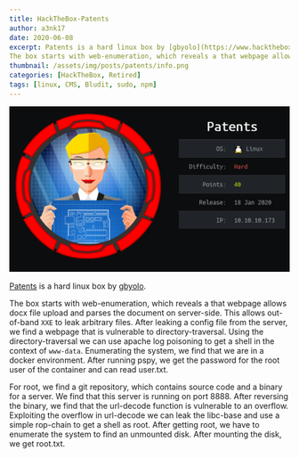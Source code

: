 ```yaml
---
title: HackTheBox-Patents
author: a3nk17
date: 2020-06-08 
excerpt: Patents is a hard linux box by [gbyolo](https://www.hackthebox.eu/home/users/profile/36994).
The box starts with web-enumeration, which reveals a that webpage allows docx file upload and parses the document on server-side. This allows out-of-band XXE to leak arbitrary files. After leaking a config file from the server, 
thumbnail: /assets/img/posts/patents/info.png
categories: [HackTheBox, Retired]
tags: [linux, CMS, Bludit, sudo, npm]
---
```


![Info](/assets/img/posts/patents/info.png)




[Patents](https://www.hackthebox.eu/home/machines/profile/224) is a hard linux box by [gbyolo](https://www.hackthebox.eu/home/users/profile/36994).


The box starts with web-enumeration, which reveals a that webpage allows docx file upload and parses the document on server-side. This allows out-of-band `XXE` to leak arbitrary files. After leaking a config file from the server, we find a webpage that is vulnerable to directory-traversal. Using the directory-traversal we can use apache log poisoning to get a shell in the context of `www-data`. Enumerating the system, we find that we are in a docker environment. After running pspy, we get the password for the root user of the container and can read user.txt.

For root, we find a git repository, which contains source code and a binary for a server. We find that this server is running on port 8888. After reversing the binary, we find that the url-decode function is vulnerable to an overflow. Exploiting the overflow in url-decode we can leak the libc-base and use a simple rop-chain to get a shell as root. After getting root, we have to enumerate the system to find an unmounted disk. After mounting the disk, we get root.txt.

